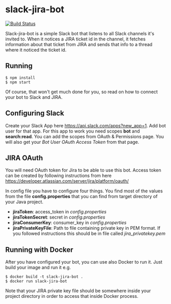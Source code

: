# slack-jira-bot

[![Build Status](https://travis-ci.org/lindorff/slack-jira-bot.svg?branch=master)](https://travis-ci.org/lindorff/slack-jira-bot)

Slack-jira-bot is a simple Slack bot that listens to all Slack channels it's invited to. When it notices a JIRA ticket id in the channel, it fetches information about that ticket from JIRA and sends that info to a thread where it noticed the ticket id.

## Running

```
$ npm install
$ npm start
```

Of course, that won't get much done for you, so read on how to connect your bot to Slack and JIRA.

## Configuring Slack 

Create your Slack App here https://api.slack.com/apps?new_app=1. Add bot user for that app. For this app to work you need scopes **bot** and **search:read**. You can add the scopes from OAuth & Permissions page. You will also get your *Bot User OAuth Access Token* from that page.  

## JIRA OAuth

You will need OAuth token for Jira to be able to use this bot. Access token can be created by following instructions from here https://developer.atlassian.com/server/jira/platform/oauth/  

In config file you have to configure four things. You find most of the values from the file **config.properties** that you can find from target directory of your Java project.

* **jiraToken**: access_token in _config.properties_
* **jiraTokenSecret**: secret in _config.properties_
* **jiraConsumerKey**: consumer_key in _config.properties_
* **jiraPrivateKeyFile**: Path to file containing private key in PEM format. If you followed instructions this should be in file called *jira_privatekey.pem*

## Running with Docker

After you have configured your bot, you can use also Docker to run it. Just build your image and run it e.g.
```
$ docker build -t slack-jira-bot .
$ docker run slack-jira-bot
```

Note that your JIRA private key file should be somewhere inside your project directory in order to access that inside Docker process.
